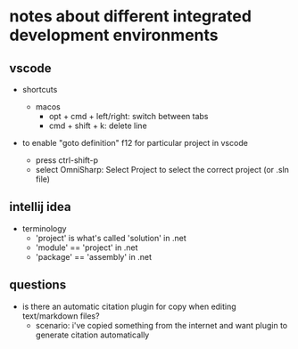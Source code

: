 # notes about different integrated development environments

## vscode

- shortcuts
  - macos
    - opt + cmd + left/right:   switch between tabs
    - cmd + shift + k:          delete line

- to enable "goto definition" f12 for particular project in vscode
  - press ctrl-shift-p 
  - select OmniSharp: Select Project to select the correct project (or .sln file)


## intellij idea

- terminology
  - 'project' is what's called 'solution' in .net
  - 'module' == 'project' in .net
  - 'package' == 'assembly' in .net


## questions

- is there an automatic citation plugin for copy when editing text/markdown files?
  - scenario: i've copied something from the internet and want plugin to generate citation automatically
